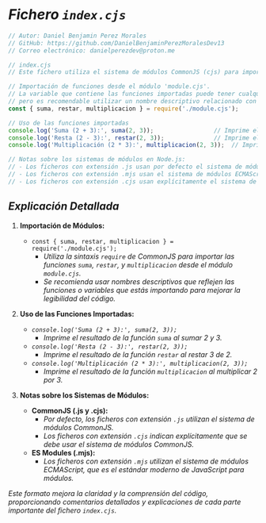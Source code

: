 <!-- Autor: Daniel Benjamin Perez Morales -->
<!-- GitHub: https://github.com/DanielBenjaminPerezMoralesDev13 -->
<!-- GitLab: https://gitlab.com/DanielBenjaminPerezMoralesDev13 -->
<!-- Correo electrónico: danielperezdev@proton.me -->

# ***Fichero `index.cjs`***

```javascript
// Autor: Daniel Benjamin Perez Morales
// GitHub: https://github.com/DanielBenjaminPerezMoralesDev13
// Correo electrónico: danielperezdev@proton.me 

// index.cjs
// Este fichero utiliza el sistema de módulos CommonJS (cjs) para importar y utilizar módulos.

// Importación de funciones desde el módulo 'module.cjs'.
// La variable que contiene las funciones importadas puede tener cualquier nombre, 
// pero es recomendable utilizar un nombre descriptivo relacionado con el módulo.
const { suma, restar, multiplicacion } = require('./module.cjs');

// Uso de las funciones importadas
console.log('Suma (2 + 3):', suma(2, 3));                 // Imprime el resultado de la suma de 2 y 3
console.log('Resta (2 - 3):', restar(2, 3));              // Imprime el resultado de la resta de 2 y 3
console.log('Multiplicación (2 * 3):', multiplicacion(2, 3));  // Imprime el resultado de la multiplicación de 2 y 3

// Notas sobre los sistemas de módulos en Node.js:
// - Los ficheros con extensión .js usan por defecto el sistema de módulos CommonJS.
// - Los ficheros con extensión .mjs usan el sistema de módulos ECMAScript (ES Module).
// - Los ficheros con extensión .cjs usan explícitamente el sistema de módulos CommonJS.
```

## ***Explicación Detallada***

1. **Importación de Módulos:**
   - `const { suma, restar, multiplicacion } = require('./module.cjs');`
     - *Utiliza la sintaxis `require` de CommonJS para importar las funciones `suma`, `restar`, y `multiplicacion` desde el módulo `module.cjs`.*
     - *Se recomienda usar nombres descriptivos que reflejen las funciones o variables que estás importando para mejorar la legibilidad del código.*

2. **Uso de las Funciones Importadas:**
   - *`console.log('Suma (2 + 3):', suma(2, 3));`*
     - *Imprime el resultado de la función `suma` al sumar 2 y 3.*
   - *`console.log('Resta (2 - 3):', restar(2, 3));`*
     - *Imprime el resultado de la función `restar` al restar 3 de 2.*
   - *`console.log('Multiplicación (2 * 3):', multiplicacion(2, 3));`*
     - *Imprime el resultado de la función `multiplicacion` al multiplicar 2 por 3.*

3. **Notas sobre los Sistemas de Módulos:**
   - **CommonJS (.js y .cjs):**
     - *Por defecto, los ficheros con extensión `.js` utilizan el sistema de módulos CommonJS.*
     - *Los ficheros con extensión `.cjs` indican explícitamente que se debe usar el sistema de módulos CommonJS.*
   - **ES Modules (.mjs):**
     - *Los ficheros con extensión `.mjs` utilizan el sistema de módulos ECMAScript, que es el estándar moderno de JavaScript para módulos.*

*Este formato mejora la claridad y la comprensión del código, proporcionando comentarios detallados y explicaciones de cada parte importante del fichero `index.cjs`.*
